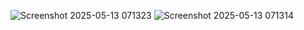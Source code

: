 ![Screenshot 2025-05-13 071323](https://github.com/user-attachments/assets/98fe47d2-655e-4b61-854d-abdc7d1a86b5)
![Screenshot 2025-05-13 071314](https://github.com/user-attachments/assets/92e29cf6-511b-43d9-978a-5209181fb7d9)
